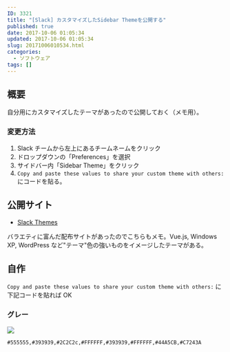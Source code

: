 ```yaml
---
ID: 3321
title: "[Slack] カスタマイズしたSidebar Themeを公開する"
published: true
date: 2017-10-06 01:05:34
updated: 2017-10-06 01:05:34
slug: 20171006010534.html
categories:
  - ソフトウェア
tags: []
---
```


## 概要

自分用にカスタマイズしたテーマがあったので公開しておく（メモ用）。

### 変更方法

1. Slack チームから左上にあるチームネームをクリック
1. ドロップダウンの「Preferences」を選択
1. サイドバー内「Sidebar Theme」をクリック
1. `Copy and paste these values to share your custom theme with others:` にコードを貼る。

<!--more-->

## 公開サイト

- [Slack Themes](http://slackthemes.net/)

バラエティに富んだ配布サイトがあったのでこちらもメモ。Vue.js, Windows XP, WordPress など"テーマ"色の強いものをイメージしたテーマがある。

## 自作

`Copy and paste these values to share your custom theme with others:` に下記コードを貼れば OK

### グレー

![](https://i.imgur.com/bEVHXzL.png)

```
#555555,#393939,#2C2C2c,#FFFFFF,#393939,#FFFFFF,#44A5CB,#C7243A
```
